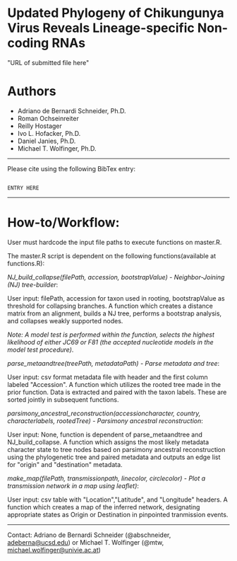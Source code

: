 # Updated Phylogeny of Chikungunya Virus Reveals Lineage-specific Non-coding RNAs

"URL of submitted file here"

# Authors

* Adriano de Bernardi Schneider, Ph.D.
* Roman Ochseinreiter
* Reilly Hostager
* Ivo L. Hofacker, Ph.D.
* Daniel Janies, Ph.D.
* Michael T. Wolfinger, Ph.D.

---

Please cite using the following BibTex entry:

```

ENTRY HERE

```
---
# How-to/Workflow:

User must hardcode the input file paths to execute functions on master.R.

The master.R script is dependent on the following functions(available at functions.R):

*NJ_build_collapse(filePath, accession, bootstrapValue) - Neighbor-Joining (NJ) tree-builder*:

User input: filePath, accession for taxon used in rooting, bootstrapValue as threshold for collapsing branches.
A function which creates a distance matrix from an alignment, builds a NJ tree, performs a bootstrap analysis, and collapses weakly supported nodes.

*Note: A model test is performed within the function, selects the highest likelihood of either JC69 or F81 (the accepted nucleotide models in the model test procedure)*.

*parse_metaandtree(treePath, metadataPath) - Parse metadata and tree*:

User input: csv format metadata file with header and the first column labeled "Accession".
A function which utilizes the rooted tree made in the prior function.
Data is extracted and paired with the taxon labels. These are sorted jointly in subsequent functions.

*parsimony_ancestral_reconstruction(accessioncharacter, country, characterlabels, rootedTree) - Parsimony ancestral reconstruction*:

User input: None, function is dependent of parse_metaandtree and NJ_build_collapse.
A function which assigns the most likely metadata character state to tree nodes based on parsimony ancestral reconstruction using the phylogenetic tree and paired metadata and outputs an edge list for "origin" and "destination" metadata.

*make_map(filePath, transmissionpath, linecolor, circlecolor) - Plot a transmission network in a map using leaflet)*:

User input: csv table with "Location","Latitude", and "Longitude" headers.
A function which creates a map of the inferred network, designating appropriate states as Origin or Destination in pinpointed tranmission events.


---

Contact: Adriano de Bernardi Schneider (@abschneider, <adeberna@ucsd.edu>) or Michael T. Wolfinger (@mtw, <michael.wolfinger@univie.ac.at>)
